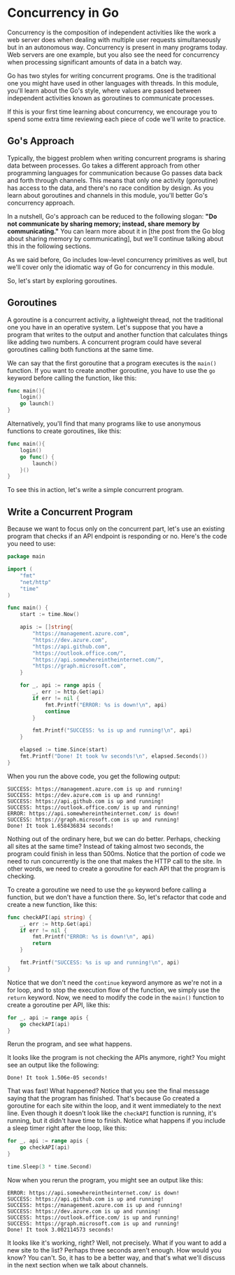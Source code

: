 # Concurrency in Go
Concurrency is the composition of independent activities like the work a web server does when dealing with multiple user requests simultaneously but in an autonomous way. Concurrency is present in many programs today. Web servers are one example, but you also see the need for concurrency when processing significant amounts of data in a batch way.

Go has two styles for writing concurrent programs. One is the traditional one you might have used in other languages with threads. In this module, you'll learn about the Go's style, where values are passed between independent activities known as goroutines to communicate processes.

If this is your first time learning about concurrency, we encourage you to spend some extra time reviewing each piece of code we'll write to practice.

## Go's Approach
Typically, the biggest problem when writing concurrent programs is sharing data between processes. Go takes a different approach from other programming languages for communication because Go passes data back and forth through channels. This means that only one activity (goroutine) has access to the data, and there's no race condition by design. As you learn about goroutines and channels in this module, you'll better Go's concurrency approach.

In a nutshell, Go's approach can be reduced to the following slogan: **"Do not communicate by sharing memory; instead, share memory by communicating."** You can learn more about it in [the post from the Go blog about sharing memory by communicating], but we'll continue talking about this in the following sections.

As we said before, Go includes low-level concurrency primitives as well, but we'll cover only the idiomatic way of Go for concurrency in this module.

So, let's start by exploring goroutines.

## Goroutines
A goroutine is a concurrent activity, a lightweight thread, not the traditional one you have in an operative system. Let's suppose that you have a program that writes to the output and another function that calculates things like adding two numbers. A concurrent program could have several goroutines calling both functions at the same time.

We can say that the first goroutine that a program executes is the `main()` function. If you want to create another goroutine, you have to use the `go` keyword before calling the function, like this:

```go
func main(){
    login()
    go launch()
}
```

Alternatively, you'll find that many programs like to use anonymous functions to create goroutines, like this:

```go
func main(){
    login()
    go func() {
        launch()
    }()
}
```

To see this in action, let's write a simple concurrent program.

## Write a Concurrent Program
Because we want to focus only on the concurrent part, let's use an existing program that checks if an API endpoint is responding or no. Here's the code you need to use:

```go
package main

import (
    "fmt"
    "net/http"
    "time"
)

func main() {
    start := time.Now()

    apis := []string{
        "https://management.azure.com",
        "https://dev.azure.com",
        "https://api.github.com",
        "https://outlook.office.com/",
        "https://api.somewhereintheinternet.com/",
        "https://graph.microsoft.com",
    }

    for _, api := range apis {
        _, err := http.Get(api)
        if err != nil {
            fmt.Printf("ERROR: %s is down!\n", api)
            continue
        }

        fmt.Printf("SUCCESS: %s is up and running!\n", api)
    }

    elapsed := time.Since(start)
    fmt.Printf("Done! It took %v seconds!\n", elapsed.Seconds())
}
```

When you run the above code, you get the following output:

```output
SUCCESS: https://management.azure.com is up and running!
SUCCESS: https://dev.azure.com is up and running!
SUCCESS: https://api.github.com is up and running!
SUCCESS: https://outlook.office.com/ is up and running!
ERROR: https://api.somewhereintheinternet.com/ is down!
SUCCESS: https://graph.microsoft.com is up and running!
Done! It took 1.658436834 seconds!
```

Nothing out of the ordinary here, but we can do better. Perhaps, checking all sites at the same time? Instead of taking almost two seconds, the program could finish in less than 500ms. Notice that the portion of code we need to run concurrently is the one that makes the HTTP call to the site. In other words, we need to create a goroutine for each API that the program is checking. 

To create a goroutine we need to use the `go` keyword before calling a function, but we don't have a function there. So, let's refactor that code and create a new function, like this:

```go
func checkAPI(api string) {
    _, err := http.Get(api)
    if err != nil {
        fmt.Printf("ERROR: %s is down!\n", api)
        return
    }

    fmt.Printf("SUCCESS: %s is up and running!\n", api)
}
```

Notice that we don't need the `continue` keyword anymore as we're not in a for loop, and to stop the execution flow of the function, we simply use the `return` keyword. Now, we need to modify the code in the `main()` function to create a goroutine per API, like this:

```go
for _, api := range apis {
    go checkAPI(api)
}
```

Rerun the program, and see what happens.

It looks like the program is not checking the APIs anymore, right? You might see an output like the following:

```output
Done! It took 1.506e-05 seconds!
```

That was fast! What happened? Notice that you see the final message saying that the program has finished. That's because Go created a goroutine for each site within the loop, and it went immediately to the next line. Even though it doesn't look like the `checkAPI` function is running, it's running, but it didn't have time to finish. Notice what happens if you include a sleep timer right after the loop, like this:

```go
for _, api := range apis {
    go checkAPI(api)
}

time.Sleep(3 * time.Second)
```

Now when you rerun the program, you might see an output like this:

```output
ERROR: https://api.somewhereintheinternet.com/ is down!
SUCCESS: https://api.github.com is up and running!
SUCCESS: https://management.azure.com is up and running!
SUCCESS: https://dev.azure.com is up and running!
SUCCESS: https://outlook.office.com/ is up and running!
SUCCESS: https://graph.microsoft.com is up and running!
Done! It took 3.002114573 seconds!
```

It looks like it's working, right? Well, not precisely. What if you want to add a new site to the list? Perhaps three seconds aren't enough. How would you know? You can't. So, it has to be a better way, and that's what we'll discuss in the next section when we talk about channels.